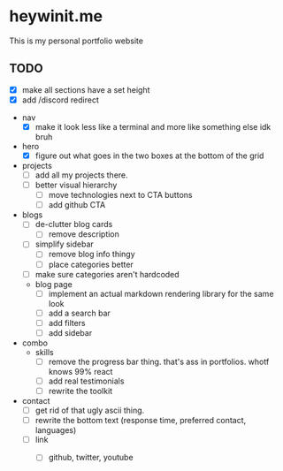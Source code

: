 # heywinit.me

This is my personal portfolio website



## TODO
- [x] make all sections have a set height
- [x] add /discord redirect
- nav
  - [x] make it look less like a terminal and more like something else idk bruh 
- hero
  - [x] figure out what goes in the two boxes at the bottom of the grid
- projects
  - [ ] add all my projects there. 
  - [ ] better visual hierarchy
    - [ ] move technologies next to CTA buttons
    - [ ] add github CTA 
- blogs
  - [ ] de-clutter blog cards
    - [ ] remove description
  - [ ] simplify sidebar
    - [ ] remove blog info thingy
    - [ ] place categories better
  - [ ] make sure categories aren't hardcoded
  - blog page
    - [ ] implement an actual markdown rendering library for the same look
    - [ ] add a search bar 
    - [ ] add filters
    - [ ] add sidebar
- combo
  - skills
    - [ ] remove the progress bar thing. that's ass in portfolios. whotf knows 99% react
    - [ ] add real testimonials
    - [ ] rewrite the toolkit
- contact
  - [ ] get rid of that ugly ascii thing. 
  - [ ] rewrite the bottom text (response time, preferred contact, languages)
  - [ ] link
    - [ ] github, twitter, youtube
  
